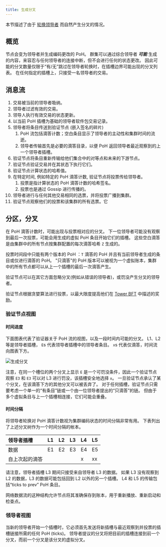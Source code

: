 ```yaml
---
title: 生成分叉
---
```


本节描述了由于 [轮换领导者](leader-rotation.md) 而自然产生分叉的情况。

## 概览

节点会变为领导者并生成编码更改的 PoH。 群集可以通过综合领导者 _**可能**_ 生成的内容，来容忍与任何领导者的连接中断，但不会进行任何的状态更改。 因此可能的分叉数量仅限于“有/无”跳过在领导者轮换时，在插槽边界可能出现的分叉列表。 在任何指定的插槽上，只接受一名领导者的交易。

## 消息流

1. 交易被当前的领导者吸纳。
2. 领导者过滤有效的交易。
3. 领导人执行有效交易的状态更新。
4. 以当前 PoH 插槽为基础的领导者软件包交易记录。
5. 领导者将条目传送到验证节点 \(嵌入签名的碎片\)
   1. PoH 流包括滴答计数；空白条目显示了领导者的主动性和集群时间的流逝。
   2. 领导者传输首先是必要的滴答目录，以便 PoH 返回领导者最近观察到的上一个领导者插槽。
6. 验证节点将条目重新传输给他们集合中的对等点和未来的下游节点。
7. 验证节点验证交易并在其状态下执行它们。
8. 验证节点计算状态的哈希值。
9. 在特定时间, 例如特定的 PoH 滴答计数, 验证节点将投票传给领导者。
   1. 投票是指计算状态的 PoH 滴答计数的哈希签名。
   2. 投票也是通过 Gossip 进行传播的。
10. 领导者进行与任何其他交易相同的选票，并将投票广播到集群。
11. 验证节点观察他们的投票和该集群的所有选票。它

## 分区，分叉

在 PoH 滴答计数时，可能出现与投票相对应的分叉。 下一位领导者可能没有观察到最后一次投票，可能会用生成的虚拟 PoH 条目开始它们的插槽。 这些空白滴答是由集群中的所有节点按集群配置的每次滴答哈希 `Z` 生成的。

投票时间段中只能有两个版本的 PoH ：`T` 滴答的 PoH 并且有当前领导者生成的条目或仅进行滴答的 PoH。 "只滴答"的 PoH 版本可以被视为一个虚拟账本，集群中的所有节点都可以从上一个插槽的最后一次滴答产生。

验证节点可以在其它方面忽略分叉\(例如从错误的领导者\)，或罚没产生分叉的领导者。

验证节点根据贪婪算法进行投票，以最大限度提高他们在 [Tower BFT](../implemented-proposals/tower-bft.md) 中描述的奖励。

### 验证节点视图

#### 时间进度

下面图表代表了验证器关于 PoH 流的视图，以及一段时间内可能的分叉。 L1、L2 等是领导者插槽， `E`s 代表领导者插槽中的领导者条目。 `x`s 代表仅滴答，时间流向图表下方。

![生成分叉](/img/fork-generation.svg)

注意，在同一个槽位的两个分叉上显示 `E` 是一个可罚没条件，因此一个验证节点观察 `E3` 和 `E3` 可以对 L3 进行罚没，该插槽安全地选择 `x`。 一旦验证节点承认了某个分叉，在该滴答下方的其他分叉可以被丢弃了。 对于任何插槽，验证节点只需要考虑一个单一的“有条目”链或一个由一位领导者提出的“只滴答”的链。 但由于多个虚拟条目与上一个插槽相连接，它们可能会重叠。

#### 时间分隔

将领导者轮换对 PoH 滴答计数视为集群编码状态的时间分隔非常有用。 下表列出了上述分叉树作为一个时间分隔的帐本。

| 领导者插槽     | L1  | L2  | L3  | L4  | L5  |
| :------------- | :-- | :-- | :-- | :-- | :-- |
| 数据           | E1  | E2  | E3  | E4  | E5  |
| 自上次起的滴答 |     |     |     | x   | xx  |

请注意，领导者插槽 L3 期间只接受来自领导者 L3 的数据。 如果 L3 没有观察到 L2 的数据，L3 的数据可能包括回到 L2 以外的另一个插槽。 L4 和 L5 的传输包括“ticks to prev” PoH 条目。

网络数据流的这种结构允许节点将其准确保存到账本，用于重新播放、重新启动和检查点。

### 领导者视图

当新的领导者开始一个插槽时，它必须首先发送将新插槽与最近观察到并投票的插槽链接所需的任何 PoH \(ticks\)。 领导者提议的分叉将把目前的插槽连接到前一个分叉，而前一个分叉是该分叉的虚拟分叉。
